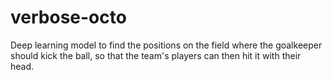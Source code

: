 # verbose-octo
Deep learning model to find the positions on the field where the goalkeeper should kick the ball, so that the team's players can then hit it with their head.

